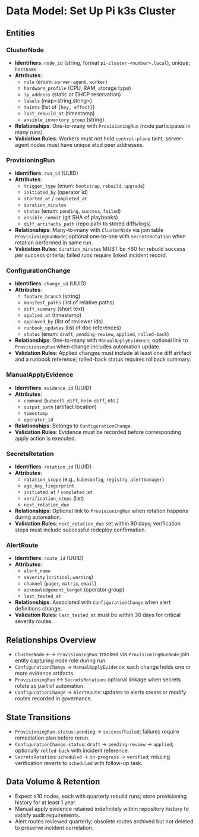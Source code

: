 # Data Model: Set Up Pi k3s Cluster

## Entities

### ClusterNode
- **Identifiers**: `node_id` (string, format `pi-cluster-<number>.local`), unique; `hostname`
- **Attributes**:
  - `role` (enum: `server-agent`, `worker`)
  - `hardware_profile` (CPU, RAM, storage type)
  - `ip_address` (static or DHCP reservation)
  - `labels` (map<string,string>)
  - `taints` (list of `{key, effect}`)
  - `last_rebuild_at` (timestamp)
  - `ansible_inventory_group` (string)
- **Relationships**: One-to-many with `ProvisioningRun` (node participates in many runs).
- **Validation Rules**: Workers must not hold `control-plane` taint; server-agent nodes must have unique etcd peer addresses.

### ProvisioningRun
- **Identifiers**: `run_id` (UUID)
- **Attributes**:
  - `trigger_type` (enum: `bootstrap`, `rebuild`, `upgrade`)
  - `initiated_by` (operator id)
  - `started_at` / `completed_at`
  - `duration_minutes`
  - `status` (enum: `pending`, `success`, `failed`)
  - `ansible_commit` (git SHA of playbooks)
  - `diff_artifacts_path` (repo path to stored diffs/logs)
- **Relationships**: Many-to-many with `ClusterNode` via join table `ProvisioningRunNode`; optional one-to-one with `SecretsRotation` when rotation performed in same run.
- **Validation Rules**: `duration_minutes` MUST be ≤60 for rebuild success per success criteria; failed runs require linked incident record.

### ConfigurationChange
- **Identifiers**: `change_id` (UUID)
- **Attributes**:
  - `feature_branch` (string)
  - `manifest_paths` (list of relative paths)
  - `diff_summary` (short text)
  - `applied_at` (timestamp)
  - `approved_by` (list of reviewer ids)
  - `runbook_updates` (list of doc references)
  - `status` (enum: `draft`, `pending-review`, `applied`, `rolled-back`)
- **Relationships**: One-to-many with `ManualApplyEvidence`; optional link to `ProvisioningRun` when change includes automation update.
- **Validation Rules**: Applied changes must include at least one diff artifact and a runbook reference; rolled-back status requires rollback summary.

### ManualApplyEvidence
- **Identifiers**: `evidence_id` (UUID)
- **Attributes**:
  - `command` (`kubectl diff`, `helm diff`, etc.)
  - `output_path` (artifact location)
  - `timestamp`
  - `operator_id`
- **Relationships**: Belongs to `ConfigurationChange`.
- **Validation Rules**: Evidence must be recorded before corresponding apply action is executed.

### SecretsRotation
- **Identifiers**: `rotation_id` (UUID)
- **Attributes**:
  - `rotation_scope` (e.g., `kubeconfig`, `registry`, `alertmanager`)
  - `age_key_fingerprint`
  - `initiated_at` / `completed_at`
  - `verification_steps` (list)
  - `next_rotation_due`
- **Relationships**: Optional link to `ProvisioningRun` when rotation happens during automation.
- **Validation Rules**: `next_rotation_due` set within 90 days; verification steps must include successful redeploy confirmation.

### AlertRoute
- **Identifiers**: `route_id` (UUID)
- **Attributes**:
  - `alert_name`
  - `severity` (`critical`, `warning`)
  - `channel` (`pager`, `matrix`, `email`)
  - `acknowledgement_target` (operator group)
  - `last_tested_at`
- **Relationships**: Associated with `ConfigurationChange` when alert definitions change.
- **Validation Rules**: `last_tested_at` must be within 30 days for critical severity routes.

## Relationships Overview
- `ClusterNode` ←→ `ProvisioningRun`: tracked via `ProvisioningRunNode` join entity capturing node role during run.
- `ConfigurationChange` → `ManualApplyEvidence`: each change holds one or more evidence artifacts.
- `ProvisioningRun` ↔ `SecretsRotation`: optional linkage when secrets rotate as part of automation.
- `ConfigurationChange` → `AlertRoute`: updates to alerts create or modify routes recorded in governance.

## State Transitions
- `ProvisioningRun.status`: `pending` → `success`/`failed`; failures require remediation plan before rerun.
- `ConfigurationChange.status`: `draft` → `pending-review` → `applied`; optionally `rolled-back` with incident reference.
- `SecretsRotation`: `scheduled` → `in-progress` → `verified`; missing verification reverts to `scheduled` with follow-up task.

## Data Volume & Retention
- Expect ≤10 nodes, each with quarterly rebuild runs; store provisioning history for at least 1 year.
- Manual apply evidence retained indefinitely within repository history to satisfy audit requirements.
- Alert routes reviewed quarterly; obsolete routes archived but not deleted to preserve incident correlation.
